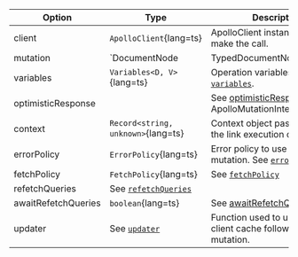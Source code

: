 | Option | Type | Description |
| ------ | ---- | ----------- |
| client | `ApolloClient`{lang=ts} | ApolloClient instance use to make the call. |
| mutation | `DocumentNode | TypedDocumentNode`{lang=ts} | A specific mutation document. See [`mutation`](/api/interfaces/mutation/#mutation). |
| variables | `Variables<D, V>`{lang=ts} | Operation variables. See [`variables`](/api/interfaces/mutation/#variables). |
| optimisticResponse | | See [optimisticResponse](/api/interfaces/mutation/#optimisticresponse) in ApolloMutationInterface |
| context | `Record<string, unknown>`{lang=ts} | Context object passed through the link execution chain. |
| errorPolicy | `ErrorPolicy`{lang=ts} | Error policy to use for the mutation. See [`errorPolicy`](/api/interfaces/mutation/#errorpolicy) |
| fetchPolicy | `FetchPolicy`{lang=ts} | See [`fetchPolicy`](/api/interfaces/mutation/#fetchpolicy) |
| refetchQueries | See [`refetchQueries`](/api/interfaces/mutation/#refetchqueries) | |
| awaitRefetchQueries | `boolean`{lang=ts} | See [awaitRefetchQueries](/api/interfaces/mutation/#awaitrefetchqueries) |
| updater | See [`updater`](/api/interfaces/mutation/#updater) | Function used to update the client cache following the mutation. |
